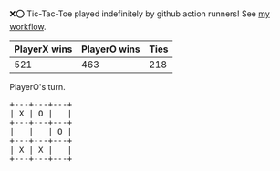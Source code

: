 :x::o: Tic-Tac-Toe played indefinitely by github action runners! See [my workflow](.github/workflows/play.yaml).

|PlayerX wins|PlayerO wins|Ties|
|-|-|-|
|521|463|218|

PlayerO's turn.

<pre>
+---+---+---+
| X | O |   |
+---+---+---+
|   |   | O |
+---+---+---+
| X | X |   |
+---+---+---+
</pre>